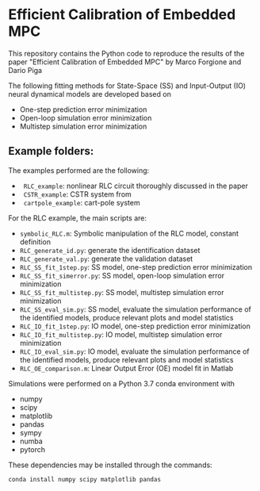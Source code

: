 # Efficient Calibration of Embedded MPC

This repository contains the Python code to reproduce the results of the paper "Efficient Calibration of Embedded MPC" by Marco Forgione and Dario Piga

The following fitting methods for State-Space (SS) and Input-Output (IO) neural dynamical models are developed based on

 * One-step prediction error minimization
 * Open-loop simulation error minimization
 * Multistep simulation error minimization

## Example folders: 
The examples performed are the following:

* `` RLC_example``: nonlinear RLC circuit thoroughly discussed in the paper
* `` CSTR_example``: CSTR system from 
* `` cartpole_example``: cart-pole system

For the RLC example, the main scripts are:

 *   ``symbolic_RLC.m``: Symbolic manipulation of the RLC model, constant definition
 * ``RLC_generate_id.py``:  generate the identification dataset 
 * ``RLC_generate_val.py``: generate the validation dataset 
 *  ``RLC_SS_fit_1step.py``: SS model, one-step prediction error minimization
 *  ``RLC_SS_fit_simerror.py``: SS model, open-loop simulation error minimization
 *  ``RLC_SS_fit_multistep.py``: SS model, multistep simulation error minimization
 *  ``RLC_SS_eval_sim.py``: SS model, evaluate the simulation performance of the identified models, produce relevant plots  and model statistics
 *  ``RLC_IO_fit_1step.py``: IO model, one-step prediction error minimization
 *  ``RLC_IO_fit_multistep.py``: IO model, multistep simulation error minimization
 *  ``RLC_IO_eval_sim.py``: IO model, evaluate the simulation performance of the identified models, produce relevant plots  and model statistics
 *   ``RLC_OE_comparison.m``: Linear Output Error (OE) model fit in Matlab
  
Simulations were performed on a Python 3.7 conda environment with

 * numpy
 * scipy
 * matplotlib
 * pandas
 * sympy
 * numba
 * pytorch
 
These dependencies may be installed through the commands:
```
conda install numpy scipy matplotlib pandas
```
